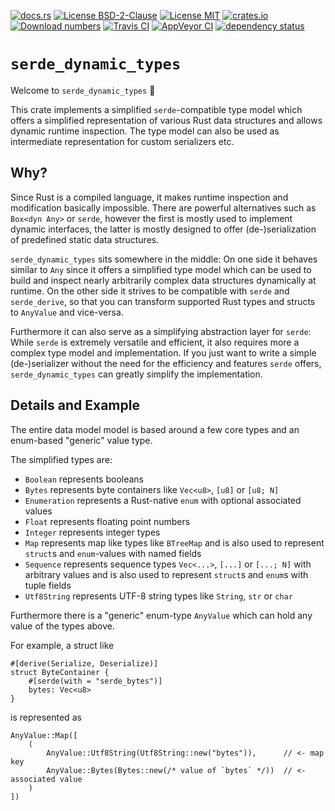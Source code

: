 [![docs.rs](https://docs.rs/serde_dynamic_types/badge.svg)](https://docs.rs/serde_dynamic_types)
[![License BSD-2-Clause](https://img.shields.io/badge/License-BSD--2--Clause-blue.svg)](https://opensource.org/licenses/BSD-2-Clause)
[![License MIT](https://img.shields.io/badge/License-MIT-blue.svg)](https://opensource.org/licenses/MIT)
[![crates.io](https://img.shields.io/crates/v/serde_dynamic_types.svg)](https://crates.io/crates/serde_dynamic_types)
[![Download numbers](https://img.shields.io/crates/d/serde_dynamic_types.svg)](https://crates.io/crates/serde_dynamic_types)
[![Travis CI](https://travis-ci.org/KizzyCode/serde_dynamic_types-rust.svg?branch=master)](https://travis-ci.org/KizzyCode/serde_dynamic_types-rust)
[![AppVeyor CI](https://ci.appveyor.com/api/projects/status/github/KizzyCode/serde_dynamic_types-rust?svg=true)](https://ci.appveyor.com/project/KizzyCode/serde-dynamic-types-rust)
[![dependency status](https://deps.rs/crate/serde_dynamic_types/0.1.0/status.svg)](https://deps.rs/crate/serde_dynamic_types/0.1.0)

# `serde_dynamic_types`
Welcome to `serde_dynamic_types` 🎉

This crate implements a simplified `serde`-compatible type model which offers a simplified representation of various
Rust data structures and allows dynamic runtime inspection. The type model can also be used as intermediate
representation for custom serializers etc.

## Why?
Since Rust is a compiled language, it makes runtime inspection and modification basically impossible. There are powerful
alternatives such as `Box<dyn Any>` or `serde`, however the first is mostly used to implement dynamic interfaces, the
latter is mostly designed to offer (de-)serialization of predefined static data structures.

`serde_dynamic_types` sits somewhere in the middle: On one side it behaves similar to `Any` since it offers a simplified
type model which can be used to build and inspect nearly arbitrarily complex data structures dynamically at runtime. On
the other side it strives to be compatible with `serde` and `serde_derive`, so that you can transform supported Rust
types and structs to `AnyValue` and vice-versa.

Furthermore it can also serve as a simplifying abstraction layer for `serde`: While `serde` is extremely versatile and
efficient, it also requires more a complex type model and implementation. If you just want to write a simple
(de-)serializer without the need for the efficiency and features `serde` offers, `serde_dynamic_types` can greatly
simplify the implementation.


## Details and Example
The entire data model model is based around a few core types and an enum-based "generic" value type.

The simplified types are:
 - `Boolean` represents booleans
 - `Bytes` represents byte containers like `Vec<u8>`, `[u8]` or `[u8; N]`
 - `Enumeration` represents a Rust-native `enum` with optional associated values
 - `Float` represents floating point numbers
 - `Integer` represents integer types
 - `Map` represents map like types like `BTreeMap` and is also used to represent `struct`s and `enum`-values with named 
   fields
 - `Sequence` represents sequence types `Vec<...>`, `[...]` or `[...; N]` with arbitrary values and is also used to
   represent `struct`s and `enum`s with tuple fields
 - `Utf8String` represents UTF-8 string types like `String`, `str` or `char`

Furthermore there is a "generic" enum-type `AnyValue` which can hold any value of the types above.

For example, a struct like
```
#[derive(Serialize, Deserialize)]
struct ByteContainer {
    #[serde(with = "serde_bytes")]
    bytes: Vec<u8>
}
```
is represented as
```
AnyValue::Map([
    (
        AnyValue::Utf8String(Utf8String::new("bytes")),      // <- map key
        AnyValue::Bytes(Bytes::new(/* value of `bytes` */))  // <- associated value
    )
])
```
